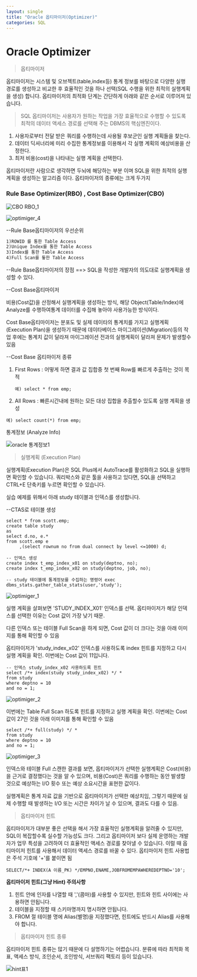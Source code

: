 ```yaml
---
layout: single
title: "Oracle 옵티마이저(Optimizer)"
categories: SQL
---
```


# Oracle Optimizer

> 옵티마이저

옵티마이저는 시스템 및 오브젝트(table,index등) 통계 정보를 바탕으로 다양한 실행 경로를 생성하고 비교한 후 효율적인 것을 하나 선택(SQL 수행을 위한 최적의 실행계획을 생성) 합니다. 옵티마이저의 최적화 단계는 간단하게 아래와 같은 순서로 이루어져 있습니다.

> SQL 옵티마이저는 사용자가 원하는 작업을 가장 효율적으로 수행할 수 있도록 최적의 데이터 액세스 경로를 선택해 주는 DBMS의 핵심엔진이다.

1. 사용자로부터 전달 받은 쿼리를 수행하는데 사용될 후보군인 실행 계획들을 찾는다.
2. 데이터 딕셔너리에 미리 수집한 통계정보를 이용해서 각 실행 계획의 예상비용을 산정한다.
3. 최저 비용(cost)을 나타내는 실행 계획을 선택한다.



옵티마이저란 사람으로 생각하면 두뇌에 해당하는 부분 이며 SQL을 위한 최적의 실행계획을 생성하는 알고리즘 이다. 옵티마이저의 종류에는 크게 두가지

### Rule Base Optimizer(RBO) , Cost Base Optimizer(CBO)
![CBO RBO_1](https://github.com/Jinmo1/jinmo1.github.io/assets/159862366/72fd13a4-13ba-427c-a994-368df1c4d743)

![optimiger_4](https://github.com/Jinmo1/jinmo1.github.io/assets/159862366/c4a91e00-40d2-402d-badc-80703649de86)


--Rule Base옵티마이저의 우선순위

``` markdown
1)ROWID 를 통한 Table Access
2)Unique Index를 통한 Table Access
3)Index를 통한 Table Access
4)Full Scan를 톻한 Table Access
```

--Rule Base옵티마이저의 장점 ==> SQL을 작성한 개발자의 의도대로 실행계획을 생성할 수 있다.



--Cost Base옵티마이저

비용(Cost값)을 산정해서 실행계획을 생성하는 방식, 해당 Object(Table/Index)에  Analyze를 수행하여통계 데이터를 수집해 놓아야 사용가능한 방식이다.

Cost Base옵티마이저는 분포도 및 실제 데이타의 통계치를 가지고 실행계획(Execution Plan)을 생성하기 때문에 데이타베이스 마이그레이션(Migration)등의 작업 후에는 통계치 값이 달라져 마이그레이션 전과의 실행계획이 달라져 문제가 발생할수 있음

--Cost Base 옵티마이저 종류 

1) First Rows : 어떻게 하면 결과 값 집합중 첫 번째 Row를 빠르게 추출하는 것이 목적

    ```mssql
    예) select * from emp;
    ```

   

2) All Rows : 빠른시간내에 원하는 모든 대상 집합을 추출할수 있도록 실행 계획을 생성  

```mysql
예) select count(*) from emp;
```



통계정보 (Analyze Info)

![oracle 통계정보1](https://github.com/Jinmo1/jinmo1.github.io/assets/159862366/c4af9439-d29a-44b3-a04d-6e553d8abf37)



> 실행계획 (Execution Plan)

실행계획(Execution Plan)은 SQL Plus에서 AutoTrace를 활성화하고 SQL을 실행하면 확인할 수 있습니다. 쿼리박스와 같은 툴을 사용하고 있다면, SQL을 선택하고 CTRL+E 단축키를 누르면 확인할 수 있습니다.

실습 예제를 위해서 아래 study 테이블과 인덱스를 생성합니다.

--CTAS로 테이블 생성 

```mysql
select * from scott.emp; 
create table study 
as 
select d.no, e.* 
from scott.emp e 
     ,(select rownum no from dual connect by level <=1000) d;

-- 인덱스 생성 
create index t_emp_index_x01 on study(deptno, no);
create index t_emp_index_x02 on study(deptno, job, no);

-- study 테이블에 통계정보를 수집하는 명령어 exec
dbms_stats.gather_table_stats(user,'study');
```

![optimiger_1](https://github.com/Jinmo1/jinmo1.github.io/assets/159862366/8c5e4149-6d34-4fc4-9228-8baeac08e2eb)


실행 계획을 살펴보면 'STUDY_INDEX_X01' 인덱스를 선택. 옵티마이저가 해당 인덱스를 선택한 이유는 Cost 값이 가장 낮기 때문. 

다른 인덱스 또는 테이블 Full Scan을 하게 되면, Cost 값이 더 크다는 것을 아래 이미지를 통해 확인할 수 있음

옵티마이저가 'study_index_x02' 인덱스를 사용하도록 index 힌트를 지정하고 다시 실행 계획을 확인. 이번에는 Cost 값이 11입니다.

```mssql
-- 인덱스 study_index_x02 사용하도록 힌트
select /*+ index(study study_index_x02) */ *  
from study
where deptno = 10
and no = 1;
```
![optimiger_2](https://github.com/Jinmo1/jinmo1.github.io/assets/159862366/d3eea5c8-0686-4597-82a4-78b2eaf39c01)


이번에는 Table Full Scan 하도록 힌트를 지정하고 실행 계획을 확인. 이번에는 Cost 값이 27인 것을 아래 이미지를 통해 확인할 수  있음

```-- 인덱스 study_index_x02 사용하도록 힌트
select /*+ full(study) */ *  
from study
where deptno = 10
and no = 1;
```

![optimiger_3](https://github.com/Jinmo1/jinmo1.github.io/assets/159862366/4d717156-2805-4cf1-9bc1-cfff5ad75f4a)


인덱스와 테이블 Full 스캔한 결과를 보면, 옵티마이저가 선택한 실행계획은 Cost(비용)을 근거로 결정했다는 것을 알 수 있으며,  비용(Cost)은 쿼리를 수행하는 동안 발생할 것으로 예상하는 I/O 횟수 또는 예상 소요시간을 표현한 값이다.

실행계획은 통계 자료 값을 기반으로 옵티마이저가 선택한 예상치임, 그렇기 때문에 실제 수행할 때 발생하는 I/O 또는 시간은 차이가 날 수 있으며, 결과도 다를 수 있음.

> 옵티마이저 힌트

옵티마이저가 대부분 좋은 선택을 해서 가장 효율적인 실행계획을 알려줄 수 있지만, SQL이 복잡할수록 실수할 가능성도 크다. 그리고 옵티마이저 보다 실제 운영하는 개발자가 업무 특성을 고려하여 더 효율적인 액세스 경로를 찾아낼 수 있습니다. 이럴 때 옵티마이저 힌트를 사용해서 데이터 액세스 경로를 바꿀 수 있다.  옵티마이저 힌트 사용법은 주석 기호에 '+'를 붙이면 됨

```mysql
SELECT/*+ INDEX(A 이름_PK) */EMPNO,ENAME,JOBFROMEMPAWHEREDEPTNO='10';
```



**옵티마이저 힌트(그냥 Hint) 주의사항**

1. 힌트 안에 인자를 나열할 때 ','(콤마)를 사용할 수 있지만, 힌트와 힌트 사이에는 사용하면 안됩니다.
2. 테이블을 지정할 때 스키마명까지 명시하면 안됩니다.
3. FROM 절 테이블 명에 Alias(별명)을 지정했다면, 힌트에도 반드시 Alias를 사용해야 합니다.

> 옵티마이저 힌트 종류

옵티마이저 힌트 종류는 많기 때문에 다 설명하기는 어렵습니다. 분류에 따라 최적화 목표, 액세스 방식, 조인순서, 조인방식, 서브쿼리 팩토리 등이 있습니다.

![hint표1](https://github.com/Jinmo1/jinmo1.github.io/assets/159862366/b3033348-04d4-4c08-a644-a19b86e54d7e)

